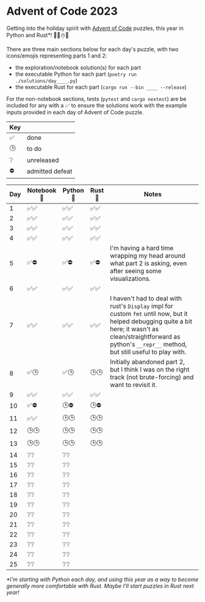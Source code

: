 # Advent of Code 2023

Getting into the holiday spirit with [Advent of Code](https://adventofcode.com/2023) puzzles, this year in Python and Rust*! 🐍🦀☃️🎁

There are three main sections below for each day's puzzle, with two icons/emojis representing parts 1 and 2:

 - the exploration/notebook solution(s) for each part
 - the executable Python for each part (`poetry run ./solutions/day____.py`)
 - the executable Rust for each part (`cargo run --bin ____ --release`)
 
For the non-notebook sections, tests (`pytest` and `cargo nextest`) are be included for any with a ✅ to ensure the solutions work with the example inputs provided in each day of Advent of Code puzzle.

| Key | |
| -- | -- |
| ✅ | done |
| 🕒| to do |
|❔| unreleased |
| ⛔ | admitted defeat |

| Day       | Notebook 📓 | Python 🐍  | Rust 🦀     | Notes |
|-----------|-------------|-------------|-------------|-------|
| 1   | ✅✅  | ✅✅  | ✅✅ | |
| 2   | ✅✅  | ✅✅  | ✅✅ | |
| 3   | ✅✅  | ✅✅  | ✅✅ | |
| 4   | ✅✅  | ✅✅  | ✅✅ | |
| 5   | ✅⛔  | ✅⛔  | ✅⛔ | I'm having a hard time wrapping my head around what part 2 is asking, even after seeing some visualizations. |
| 6   | ✅✅  | ✅✅  | ✅✅ | |
| 7   | ✅✅  | ✅✅  | ✅✅ | I haven't had to deal with rust's `Display` impl for custom `fmt` until now, but it helped debugging quite a bit here; it wasn't as clean/straightforward as python's `__repr__` method, but still useful to play with. |
| 8   | ✅🕒  | ✅🕒  | 🕒🕒 | Initially abandoned part 2, but I think I was on the right track (not brute-forcing) and want to revisit it. |
| 9   | ✅✅  | ✅✅  | ✅✅ | |
| 10   | ✅⛔  | 🕒⛔ | 🕒⛔ | |
| 11   | ✅✅  | 🕒🕒 | 🕒🕒 | |
| 12   | 🕒🕒  | 🕒🕒  | 🕒🕒 | |
| 13   | 🕒🕒  | 🕒🕒  | 🕒🕒 | |
| 14   | ❔❔  | ❔❔ | |
| 15   | ❔❔  | ❔❔ | |
| 16   | ❔❔  | ❔❔ | |
| 17   | ❔❔  | ❔❔ | |
| 18   | ❔❔  | ❔❔ | |
| 19   | ❔❔  | ❔❔ | |
| 20   | ❔❔  | ❔❔ | |
| 21   | ❔❔  | ❔❔ | |
| 22   | ❔❔  | ❔❔ | |
| 23   | ❔❔  | ❔❔ | |
| 24   | ❔❔  | ❔❔ | |
| 25   | ❔❔  | ❔❔ | |

_*I'm starting with Python each day, and using this year as a way to become generally more comfortable with Rust. Maybe I'll start puzzles in Rust next year!_